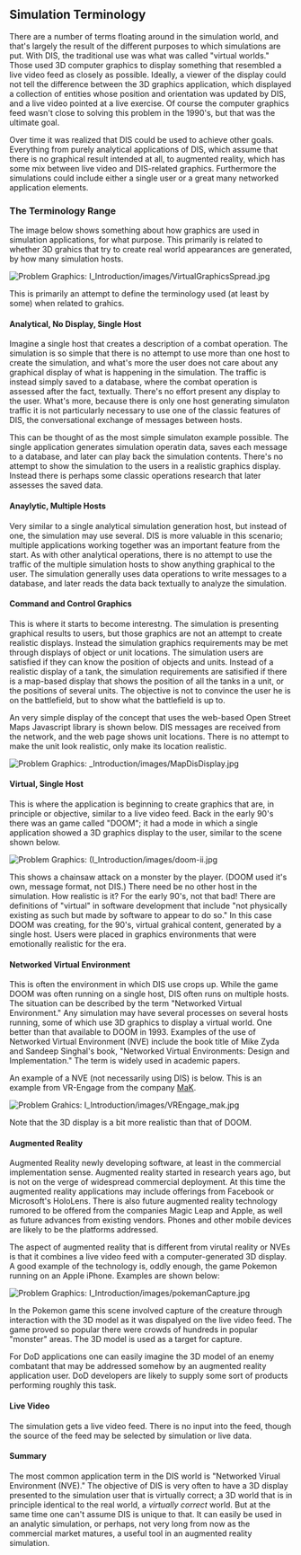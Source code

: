 ## Simulation Terminology

There are a number of terms floating around in the simulation world, and that's largely the result of the different purposes to which simulations are put. With DIS, the traditional use was what was called "virtual worlds." Those used 3D computer graphics to display something that resembled a live video feed as closely as possible. Ideally, a viewer of the display could not tell the difference between the 3D graphics application, which displayed a collection of entities whose position and orientation was updated by DIS, and a live video pointed at a live exercise. Of course the computer graphics feed wasn't close to solving this problem in the 1990's, but that was the ultimate goal.

Over time it was realized that DIS could be used to achieve other goals. Everything from purely analytical applications of DIS, which assume that there is no graphical result intended at all, to augmented reality, which has some mix between live video and DIS-related graphics. Furthermore the simulations could include either a single user or a great many networked application elements.

### The Terminology Range

The image below shows something about how graphics are used in simulation applications, for what purpose. This primarily is related to whether 3D grahics that try to create real world appearances are generated, by how many simulation hosts.

![Problem Graphics: I_Introduction/images/VirtualGraphicsSpread.jpg](I_Introduction/images/VirtualGraphicsSpread.jpg)

This is primarily an attempt to define the terminology used (at least by some) when related to grahics.

#### Analytical, No Display, Single Host
Imagine a single host that creates a description of a combat operation. The simulation is so simple that there is no attempt to use more than one host to create the simulation, and what's more the user does not care about any graphical display of what is happening in the simulation. The traffic is instead simply saved to a database, where the combat operation is assessed after the fact, textually. There's no effort present any display to the user. What's more, because there is only one host generating simulaton traffic it is not particularly necessary to use one of the classic features of DIS, the conversational exchange of messages between hosts.

This can be thought of as the most simple simulaton example possible. The single application generates simulation operatin data, saves each message to a database, and later can play back the simulation contents. There's no attempt to show the simulation to the users in a realistic graphics display. Instead there is perhaps some classic operations research that later assesses the saved data.  

#### Anaylytic, Multiple Hosts

Very similar to a single analytical simulation generation host, but instead of one, the simulation may use several.  DIS is more valuable in this scenario; multiple applications working together was an important feature from the start. As with other analytical operations, there is no attempt to use the traffic of the multiple simulation hosts to show anything graphical to the user. The simulation generally uses data operations to write messages to a database, and later reads the data back textually to analyze the simulation.

#### Command and Control Graphics

This is where it starts to become interestng. The simulation is presenting graphical results to users, but those graphics are not an attempt to create realistic displays. Instead the simulation graphics requirements may be met through displays of object or unit locations. The simulation users are satisfied if they can know the position of objects and units. Instead of a realistic display of a tank, the simulation requirements are satisified if there is a map-based display that shows the position of all the tanks in a unit, or the positions of several units. The objective is not to convince the user he is on the battlefield, but to show what the battlefield is up to.

An very simple display of the concept that uses the web-based Open Street Maps Javascript library is shown below. DIS messages are received from the network, and the web page shows unit locations. There is no attempt to make the unit look realistic, only make its location realistic. 

![Problem Graphics: _Introduction/images/MapDisDisplay.jpg](I_Introduction/images/MapDisDisplay.jpg)

#### Virtual, Single Host

This is where the application is beginning to create graphics that are, in principle or objective, similar to a live video feed. Back in the early 90's there was an game called "DOOM"; it had a mode in which a single application showed a 3D graphics display to the user, similar to the scene shown below.

![Problem Graphics: (I_Introduction/images/doom-ii.jpg](I_Introduction/images/doom-ii.jpg)

This shows a chainsaw attack on a monster by the player. (DOOM used it's own, message format, not DIS.) There need be no other host in the simulation. How realistic is it? For the early 90's, not that bad! There are definitions of "virtual" in software development that include "not physically existing as such but made by software to appear to do so." In this case DOOM was creating, for the 90's,  virtual grahical content, generated by a single host. Users were placed in graphics environments that were emotionally realistic for the era.

#### Networked Virtual Environment

This is often the environment in which DIS use crops up. While the game DOOM was often running on a single host, DIS often runs on multiple hosts. The situation can be described by the term "Networked Virtual Environment." Any simulation may have several processes on several hosts running, some of which use 3D graphics to display a virtual world. One better than that available to DOOM in 1993. Examples of the use of Networked Virtual Environment (NVE) include the book title of Mike Zyda and Sandeep Singhal's book, "Networked Virtual Environments: Design and Implementation." The term is widely used in academic papers. 

An example of a NVE (not necessarily using DIS) is below. This is an example from VR-Engage from the company [MaK](https://www.mak.com/).

![Problem Grahics: I_Introduction/images/VREngage_mak.jpg](I_Introduction/images/VREngage_mak.jpg)

Note that the 3D display is a bit more realistic than that of DOOM.

#### Augmented Reality

Augmented Reality newly developing software, at least in the commercial implementation sense. Augmented reality started in research years ago, but is not on the verge of widespread commercial deployment. At this time the augmented reality applications may include offerings from Facebook or Microsoft's HoloLens. There is also future augmented reality technology rumored to be offered from the companies Magic Leap and Apple, as well as future advances from existing vendors. Phones and other mobile devices are likely to be the platforms addressed. 

The aspect of augmented reality that is different from virutal reality or NVEs is that it combines a live video feed with a computer-generated 3D display. A good example of the technology is, oddly enough, the game Pokemon running on an Apple iPhone. Examples are shown below:

![Problem Graphics: I_Introduction/images/pokemanCapture.jpg](I_Introduction/images/pokemanCapture.jpg)

In the Pokemon game this scene involved capture of the creature through interaction with the 3D model as it was dispalyed on the live video feed. The game proved so popular there were crowds of hundreds in popular "monster" areas.  The 3D model is used as a target for capture. 

For DoD applications one can easily imagine the 3D model of an enemy combatant that may be addressed somehow by an augmented reality application user. DoD developers are likely to supply some sort of products performing roughly this task.

#### Live Video

The simulation gets a live video feed. There is no input into the feed, though the source of the  feed may be selected by simulation or live data.

#### Summary

The most common application term in the DIS world is "Networked Virual Environment (NVE)." The objective of DIS is very often to have a 3D display presented to the simulation user that is virtually correct; a 3D world that is in principle identical to the real world, a *virtually correct* world. But at the same time one can't assume DIS is unique to that. It can easily be used in an analytic simulation, or perhaps, not very long from now as the commercial market matures, a useful tool in an augmented reality simulation.  




